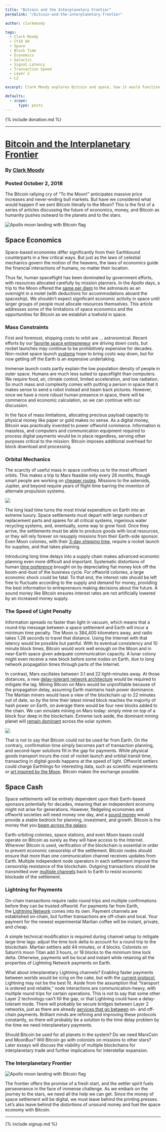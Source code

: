 ```yaml
---
title: "Bitcoin and the Interplanetary Frontier"
permalink: "/bitcoin-and-the-interplanetary-frontier"

author: clarkmoody

tags:
  - Clark Moody
  - CY18 Q4
  - Space
  - Block Time
  - Economics
  - Galactic
  - Signal Latency
  - Transaction Speed
  - Layer 2
  - L2

excerpt: Clark Moody explores Bitcoin and space, how it would function in multiplanetary economics. Posted October 2, 2018.

defaults:
  - scope:
      type: posts
---
```


{% include donation.md %}

***

# [Bitcoin and the Interplanetary Frontier](https://bitcoin.clarkmoody.com/posts/bitcoin-interplanetary-frontier)
### By [Clark Moody](https://twitter.com/clarkmoody)
### Posted October 2, 2018

The Bitcoin rallying cry of “To the Moon!” anticipates massive price increases and never-ending bull markets. But have we considered what would happen if we sent Bitcoin literally to the Moon? This is the first of a series of articles discussing the future of economics, money, and Bitcoin as humanity pushes outward to the planets and to the stars. 

![Apollo moon landing with Bitcoin flag](/assets/images/cy18/cy18q4m19/cm1.png)

## Space Economics
Space-based economies differ significantly from their Earthbound counterparts in a few critical ways. But just as the laws of celestial mechanics govern the motion of the heavens, the laws of economics guide the financial interactions of humans, no matter their location. 

Thus far, human spaceflight has been dominated by government efforts, with resources allocated carefully by mission planners. In the Apollo days, a trip to the Moon offered the [same per diem](https://www.lrb.co.uk/v27/n17/steven-shapin/what-did-you-expect) to the astronauts as an overnight in a motel (with deductions for accommodations aboard the spaceship). We shouldn’t expect significant economic activity in space until larger groups of people must allocate resources themselves. This article addresses some of the limitations of space economics and the opportunities for Bitcoin as we establish a toehold in space.

### Mass Constraints
First and foremost, shipping costs to orbit are … astronomical. Recent efforts by our [favorite space entrepreneur](https://www.youtube.com/watch?v=A0FZIwabctw) are driving down costs, but rocket launches may continue to be prohibitively expensive for decades. Non-rocket space launch [systems](https://en.wikipedia.org/wiki/Non-rocket_spacelaunch) hope to bring costs way down, but for now getting off the Earth is an expensive undertaking. 

Immense launch costs partly explain the low population density of people in outer space. Humans are much less suited to spaceflight than computers. We require food, air, climate control, limited acceleration, and low radiation. So much mass and complexity comes with putting a person in space that it makes sense to send a robot instead and beam back pictures. However, once we have a more robust human presence in space, there will be commerce and economic calculation, so we can continue with our discussion. 

In the face of mass limitations, allocating precious payload capacity to physical money like paper or gold makes no sense. As a digital money, Bitcoin was practically invented to power offworld commerce. Information is massless, and computers and communication equipment required to process digital payments would be in place regardless, serving other purposes critical to the mission. Bitcoin imposes additional overhead for block download and processing.

### Orbital Mechanics

The scarcity of useful mass in space confines us to the most efficient orbits. This makes a trip to Mars feasible only every 26 months, though smart people are working on [cheaper routes](https://arxiv.org/pdf/1410.8856.pdf). Missions to the asteroids, Jupiter, and beyond require years of flight time barring the invention of alternate propulsion systems. 

![](/assets/images/cy18/cy18q4m19/cm2.png)

The long lead time turns the most trivial expenditure on Earth into an extreme luxury. Space settlements must depart with large numbers of replacement parts and spares for all critical systems, ingenious water recycling systems, and, eventually, some way to grow food. Once they arrive, the settlements must be able to produce goods with local resources, or they will rely forever on resupply missions from their Earth-side sponsor. Even Moon colonies, with their [3-day shipping time](https://ntrs.nasa.gov/archive/nasa/casi.ntrs.nasa.gov/19630007117.pdf), require a rocket launch for supplies, and that takes planning. 

Introducing long time delays into a supply chain makes advanced economic planning even more difficult and important. Systematic distortions of human [time preference](https://mises.org/wire/how-interest-rates-affect-time-preference-%E2%80%94-and-vice-versa) brought on by depreciating fiat money kick off the boom-and-bust of the business cycle. For offworld colonies, a large economic shock could be fatal. To that end, the interest rate should be left free to fluctuate according to the supply and demand for money, providing the best information to entrepreneurs making decisions about the future. A sound money like Bitcoin ensures interest rates are not artificially lowered by an increased money supply.

### The Speed of Light Penalty

Information spreads no faster than light in vacuum, which means that a round-trip message between a space settlement and Earth will incur a minimum time penalty. The Moon is 384,400 kilometers away, and radio takes 1.28 seconds to travel that distance. Using the Internet with that latency would be possible but painful. With its eventual consistency and 10 minute block times, Bitcoin would work well enough on the Moon and in near-Earth space given adequate communication capacity. A lunar colony might even receive a new block before some nodes on Earth, due to long network propagation times through parts of the Internet. 

In contrast, Mars oscillates between 3.1 and 22 light-minutes away. At those distances, a new [delay-tolerant network architecture](https://tools.ietf.org/html/rfc4838#section-1) would be required to mitigate the lag. Mining Bitcoin on Mars would be unprofitable because of the propagation delay, assuming Earth maintains hash power dominance. The Martian miners would have a view of the blockchain up to 22 minutes out of date, so by the time their latest mined block reaches the majority of hash power on Earth, on average there would be four new blocks added to the chain. We can simulate mining on Mars today: simply mine on top of a block four deep in the blockchain. Extreme luck aside, the dominant mining planet will [remain dominant](https://bitcoin.stackexchange.com/a/34310) across the solar system. 

![](/assets/images/cy18/cy18q4m19/cm3.png)

That is not to say that Bitcoin could not be used far from Earth. On the contrary, confirmation time simply becomes part of transaction planning, and second-layer solutions fill in the gap for payments. While physical goods transport incurs the cost of rocket launch and orbital transit time, transacting in digital goods happens at the speed of light. Offworld settlers could charge Earthlings for interesting data, such as scientific experiments or [art inspired by the Moon](https://dearmoon.earth/). Bitcoin makes the exchange possible.

## Space Cash
Space settlements will be entirely dependent upon their Earth-based sponsors potentially for decades, meaning that an independent economy might not arise for generations. However, fledgeling economies and offworld societies will need money one day, and a [sound money](http://a.co/d/aawM6eN) would provide a stable bedrock for planning, investment, and growth. Bitcoin is the money that you [beam across the galaxy](https://youtu.be/z5PqbKiLp0s?t=133). 

Earth-orbiting colonies, space stations, and even Moon bases could operate on Bitcoin as surely as they will have access to the Internet. Wherever Bitcoin is used, verification of the blockchain is essential in order to prevent economic censorship of the settlement. Bitcoin nodes should ensure that more than one communication channel receives updates from Earth. Multiple independent node operators in each settlement improve the censorship resistance of the blockchain. Outgoing transactions should be transmitted over [multiple channels](http://mule.tools/) back to Earth to resist economic blockade of the settlement.

### Lightning for Payments
On-chain transactions require radio round trips and multiple confirmations before they can be trusted offworld. For payments far from Earth, the [Lightning Network](https://dev.lightning.community/resources/) comes into its own. Payment channels are established on-chain, but further transactions are off-chain and local. Your payment for the newest experimental Martian coffee will be instant, private, and cheap. 

A simple technical modification is required during channel setup to mitigate large time lags: adjust the time lock delta to account for a round trip to the blockchain. Martian settlers add 44 minutes, or 4 blocks. Colonists on Saturn’s moon Titan add 3 hours, or 18 blocks to the minimum time lock delta. Otherwise, payments will be local and instant while retaining all the properties of Lightning Network payments on Earth. 

What about interplanetary Lightning channels? Enabling faster payments between worlds would be icing on the cake, but with the [current protocol](https://github.com/lightningnetwork/lightning-rfc/blob/master/02-peer-protocol.md), Lightning may not be the best fit. Aside from the assumption that “transport is ordered and reliable,” node interactions are communication-heavy, with multiple round trips for certain operations. This is not to say that some other Layer 2 technology can’t fill the gap, or that Lightning could have a delay-tolerant mode. There will probably be secure bridges between Layer 2 networks, just as there are already [services that go between](https://submarineswaps.org/) on- and off-chain payments. Brilliant minds are refining and improving these protocols constantly, so there will probably be a solution to the time delay problem by the time we need interplanetary payments. 

Should Bitcoin be used for all planets in the system? Do we need MarsCoin and MoonBux? Will Bitcoin go with colonists on missions to other stars? Later essays will discuss the viability of multiple blockchains for interplanetary trade and further implications for interstellar expansion.

### The Interplanetary Frontier
![Apollo moon landing with Bitcoin flag](/assets/images/cy18/cy18q4m19/cm4.png)

The frontier offers the promise of a fresh start, and the settler spirit fuels perseverance in the face of immense challenge. As we embark on the journey to the stars, we need all the help we can get. Since the money of space settlement will be digital, we must leave behind the printing presses. Let’s also leave behind the distortions of unsound money and fuel the space economy with Bitcoin.

***

{% include signup.md %}
